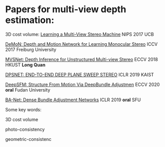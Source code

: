 # Papers for multi-view depth estimation:


3D cost volume: [Learning a Multi-View Stereo Machine](https://proceedings.neurips.cc/paper/2017/file/9c838d2e45b2ad1094d42f4ef36764f6-Paper.pdf) NIPS 2017 UCB

[DeMoN: Depth and Motion Network for Learning Monocular Stereo](https://arxiv.org/pdf/1612.02401.pdf) ICCV 2017 Freiburg University

[MVSNet: Depth Inference for Unstructured Multi-view Stereo](https://arxiv.org/pdf/1804.02505.pdf) ECCV 2018 HKUST **Long Quan**

[DPSNET: END-TO-END DEEP PLANE SWEEP STEREO](https://arxiv.org/pdf/1905.00538.pdf) ICLR 2019 KAIST

[DeepSFM: Structure From Motion Via DeepBundle Adjustmen](https://arxiv.org/pdf/1912.09697.pdf#cite.kar2017learning) ECCV 2020 **oral** Fudan University

[BA-Net: Dense Bundle Adjustment Networks](https://openreview.net/forum?id=B1gabhRcYX) ICLR 2019 **oral** SFU

Some key words:

3D cost volume

photo-consistency

geometric-consistenc



